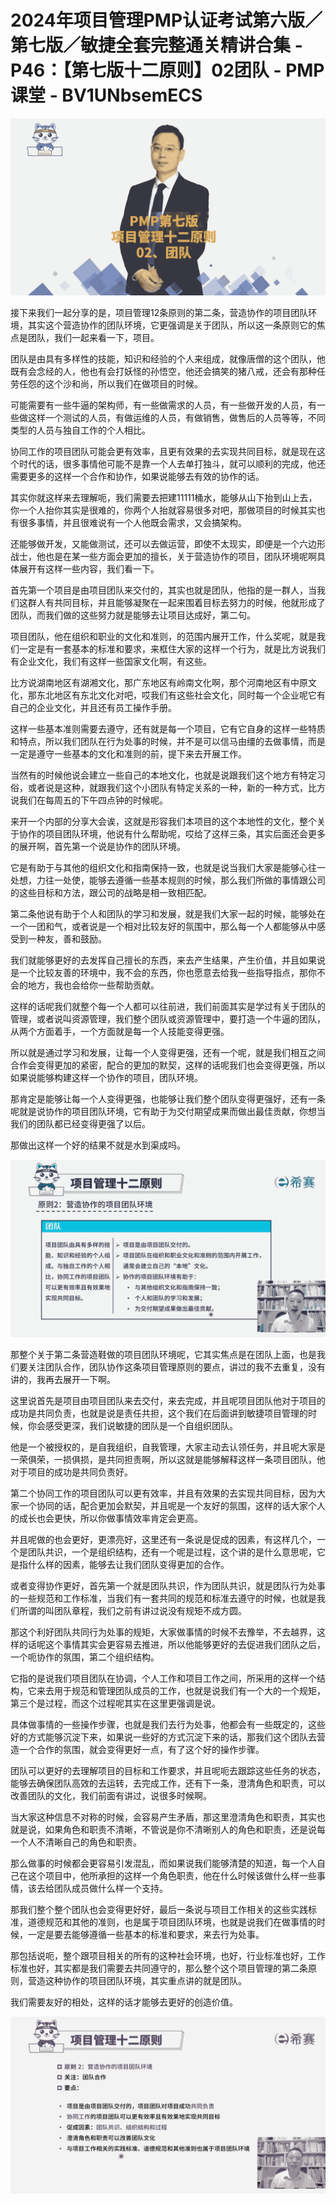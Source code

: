 # 2024年项目管理PMP认证考试第六版／第七版／敏捷全套完整通关精讲合集 - P46：【第七版十二原则】02团队 - PMP课堂 - BV1UNbsemECS

![](img/c0bff9c2aa35d2b4501249316e03b334_0.png)

接下来我们一起分享的是，项目管理12条原则的第二条，营造协作的项目团队环境，其实这个营造协作的团队环境，它更强调是关于团队，所以这一条原则它的焦点是团队，我们一起来看一下，项目。

团队是由具有多样性的技能，知识和经验的个人来组成，就像唐僧的这个团队，他既有会念经的人，他也有会打妖怪的孙悟空，他还会搞笑的猪八戒，还会有那种任劳任怨的这个沙和尚，所以我们在做项目的时候。

可能需要有一些牛逼的架构师，有一些做需求的人员，有一些做开发的人员，有一些做这样一个测试的人员，有做运维的人员，有做销售，做售后的人员等等，不同类型的人员与独自工作的个人相比。

协同工作的项目团队可能会更有效率，且更有效果的去实现共同目标，就是现在这个时代的话，很多事情他可能不是靠一个人去单打独斗，就可以顺利的完成，他还需要更多的这样一个合作和协作，如果说能够去有效的协作的话。

其实你就这样来去理解呃，我们需要去把建11111桶水，能够从山下抬到山上去，你一个人抬你其实是很难的，你两个人抬就容易很多对吧，那做项目的时候其实也有很多事情，并且很难说有一个人他既会需求，又会搞架构。

还能够做开发，又能做测试，还可以去做运营，即使不太现实，即便是一个六边形战士，他也是在某一些方面会更加的擅长，关于营造协作的项目，团队环境呢啊具体展开有这样一些内容，我们看一下。

首先第一个项目是由项目团队来交付的，其实也就是团队，他指的是一群人，当我们这群人有共同目标，并且能够凝聚在一起来围着目标去努力的时候，他就形成了团队，而我们做的这些努力就是能够去让项目达成好，第二句。

项目团队，他在组织和职业的文化和准则，的范围内展开工作，什么奖呢，就是我们一定是有一套基本的标准和要求，来框住大家的这样一个行为，就是比方说我们有企业文化，我们有这样一些国家文化啊，有这些。

比方说湖南地区有湖湘文化，那广东地区有岭南文化啊，那个河南地区有中原文化，那东北地区有东北文化对吧，哎我们有这些社会文化，同时每一个企业呢它有自己的企业文化，并且还有员工操作手册。

这样一些基本准则需要去遵守，还有就是每一个项目，它有它自身的这样一些特质和特点，所以我们团队在行为处事的时候，并不是可以信马由缰的去做事情，而是一定是遵守一些基本的文化和准则的前，提下来去开展工作。

当然有的时候他说会建立一些自己的本地文化，也就是说跟我们这个地方有特定习俗，或者说是这种，就跟我们这个小团队有特定关系的一种，新的一种方式，比方说我们在每周五的下午四点钟的时候呢。

来开一个内部的分享大会诶，这就是形容我们本项目的这个本地性的文化，整个关于协作的项目团队环境，他说有什么帮助呢，哎给了这样三条，其实后面还会更多的展开啊，首先第一个说是协作的团队环境。

它是有助于与其他的组织文化和指南保持一致，也就是说当我们大家是能够心往一处想，力往一处使，能够去遵循一些基本规则的时候，那么我们所做的事情跟公司的这些目标和方法，跟公司的战略是相一致相匹配。

第二条他说有助于个人和团队的学习和发展，就是我们大家一起的时候，能够处在一个一团和气，或者说是一个相对比较友好的氛围中，那么每一个人都能够从中感受到一种友，善和鼓励。

我们就能够更好的去发挥自己擅长的东西，来去产生结果，产生价值，并且如果说是一个比较友善的环境中，我不会的东西，你也愿意去给我一些指导指点，那你不会的地方，我也会给你一些帮助贡献。

这样的话呢我们就整个每一个人都可以往前进，我们前面其实是学过有关于团队的管理，或者说叫资源管理，我们整个团队或资源管理中，要打造一个牛逼的团队，从两个方面着手，一个方面就是每一个人技能变得更强。

所以就是通过学习和发展，让每一个人变得更强，还有一个呢，就是我们相互之间合作会变得更加的紧密，配合的更加的默契，这样的话呢我们也会变得更强，所以如果说能够构建这样一个协作的项目，团队环境。

那肯定是能够让每一个人变得更强，也能够让我们整个团队变得更强好，还有一条呢就是说协作的项目团队环境，它有助于为交付期望成果而做出最佳贡献，你想当我们的团队都已经变得更强了以后。

那做出这样一个好的结果不就是水到渠成吗。

![](img/c0bff9c2aa35d2b4501249316e03b334_2.png)

那整个关于第二条营造鞋做的项目团队环境呢，它其实焦点是在团队上面，也是我们要关注团队合作，团队协作这条项目管理原则的要点，讲过的我不去重复，没有讲的，我再去展开一下啊。

这里说首先是项目由项目团队来去交付，来去完成，并且呢项目团队他对于项目的成功是共同负责，也就是说是责任共担，这个我们在后面讲到敏捷项目管理的时候，你会感受更深，我们说敏捷的团队是一个自组织团队。

他是一个被授权的，是自我组织，自我管理，大家主动去认领任务，并且呢大家是一荣俱荣，一损俱损，是共同担责啊，所以这就是能够解释这样一条项目团队，他对于项目的成功是共同负责好。

第二个协同工作的项目团队可以更有效率，并且有效果的去实现共同目标，因为大家一个协同的话，配合更加会默契，并且呢是一个友好的氛围，这样的话大家个人的成长也会更快，所以你做事情效率肯定会更高。

并且呢做的也会更好，更漂亮好，这里还有一条说是促成的因素，有这样几个，一个是团队共识，一个是组织结构，还有一个呢是过程，这个讲的是什么意思呢，它是指什么样的因素，能够去让我们团队变得更加的合作。

或者变得协作更好，首先第一个就是团队共识，作为团队共识，就是团队行为处事的一些规范和工作标准，当我们有一套共同的规范和标准去遵守的时候，也就是我们所谓的叫团队章程，我们之前有讲过说没有规矩不成方圆。

那这个利好团队共同行为处事的规矩，大家做事情的时候不去豫举，不去越界，这样的话呢这个事情其实会更容易去推进，所以他能够更好的去促进我们团队之后，一个呃协作的氛围，第二个组织结构。

它指的是说我们项目团队在协调，个人工作和项目工作之间，所采用的这样一个结构，它来去用于规范和管理团队成员的工作，也就是说我们有一个大的一个规矩，第三个是过程，而这个过程呢其实在这里更强调是说。

具体做事情的一些操作步骤，也就是我们去行为处事，他都会有一些既定的，这些好的方式能够沉淀下来，如果说一些好的方式沉淀下来的话，那我们这个团队去营造一个合作的氛围，就会变得更好一点，有了这个好的操作步骤。

团队可以更好的去理解项目的目标和工作要求，并且呢呃去跟踪这些任务的状态，能够去确保团队高效的去运转，去完成工作，还有下一条，澄清角色和职责，可以改善团队的文化，我们前面有讲过，说很多时候啊。

当大家这种信息不对称的时候，会容易产生矛盾，那这里澄清角色和职责，其实也就是说，如果角色和职责不清晰，不管说是你不清晰别人的角色和职责，还是说每一个人不清晰自己的角色和职责。

那么做事的时候都会更容易引发混乱，而如果说我们能够清楚的知道，每一个人自己在这个项目中，他所承担的这样一个角色职责，他在什么时候该做什么样一些事情，该去给团队成员做什么样一个支持。

那我们整个整个团队也会变得更好好，最后一条说与项目工作相关的这些实践标准，道德规范和其他的准则，也是属于项目团队环境，也就是说我们在做事情的时候，一定是要去能够遵循一些基本的标准和要求，来去行为处事。

那包括说呃，整个跟项目相关的所有的这种社会环境，也好，行业标准也好，工作标准也好，其实都是我们需要去共同遵守的，那么整个这个项目管理的第二条原则，营造这种协作的项目团队环境，其实重点讲的就是团队。

我们需要友好的相处，这样的话才能够去更好的创造价值。

![](img/c0bff9c2aa35d2b4501249316e03b334_4.png)